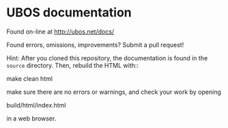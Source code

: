UBOS documentation
==================

Found on-line at http://ubos.net/docs/

Found errors, omissions, improvements? Submit a pull request!

Hint: After you cloned this repository, the documentation is found in the ``source`` directory. Then, rebuild
the HTML with::

   make clean html

make sure there are no errors or warnings, and check your work by opening

   build/html/index.html

in a web browser.
